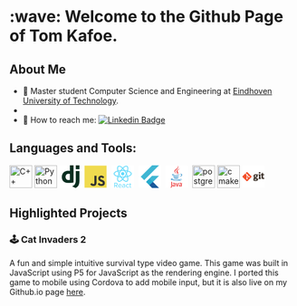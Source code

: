 <h1>
  :wave: Welcome to the Github Page of Tom Kafoe.  
</h1>

<h2>
  About Me
</h2>

- 📖 Master student Computer Science and Engineering at [Eindhoven University of Technology](https://www.tue.nl/en/).
- 
- 💬 How to reach me: [![Linkedin Badge](https://img.shields.io/badge/-tkafoe-blue?style=flat&logo=Linkedin&logoColor=white)](https://www.linkedin.com/in/tkafoe/)

<h2>
  Languages and Tools:
</h2>

<div>
  <img src="https://cdn.jsdelivr.net/gh/devicons/devicon/icons/cplusplus/cplusplus-original.svg" title="C++" **alt="C++" width="40" height="40"/>
  <img src="https://cdn.jsdelivr.net/gh/devicons/devicon/icons/python/python-original.svg" title="Python" **alt="Python" width="40" height="40" />
      <img src="https://github.com/devicons/devicon/blob/master/icons/django/django-plain.svg" title="Django" **alt="Django" width="40" height="40"/>
    <img src="https://github.com/devicons/devicon/blob/master/icons/javascript/javascript-original.svg" title="JavaScript" alt="JavaScript" width="40" height="40"/>&nbsp;
    <img src="https://github.com/devicons/devicon/blob/master/icons/react/react-original-wordmark.svg" title="React" alt="React" width="40" height="40"/>&nbsp;
    <img src="https://github.com/devicons/devicon/blob/master/icons/flutter/flutter-original.svg" title="Flutter" alt="Flutter" width="40" height="40"/>&nbsp;
  <img src="https://github.com/devicons/devicon/blob/master/icons/java/java-original-wordmark.svg" title="Java" alt="Java" width="40" height="40"/>&nbsp;
<img src="https://cdn.jsdelivr.net/gh/devicons/devicon/icons/postgresql/postgresql-original.svg" title="postgresql" **alt="postgresql" width="40" height="40" />
<img src="https://cdn.jsdelivr.net/gh/devicons/devicon/icons/cmake/cmake-original.svg" 
title="cmake" **alt="cmake" width="40" height="40" />
  <img src="https://github.com/devicons/devicon/blob/master/icons/git/git-original-wordmark.svg" title="Git" **alt="Git" width="40" height="40"/>
</div>

<h2>
  Highlighted Projects
</h2>

<h3>
  🕹️ Cat Invaders 2
</h3>

A fun and simple intuitive survival type video game. This game was built in JavaScript using P5 for JavaScript as the rendering engine. I ported this game to mobile using
Cordova to add mobile input, but it is also live on my Github.io page [here](https://tkafoe.github.io/CatInvaders2).

